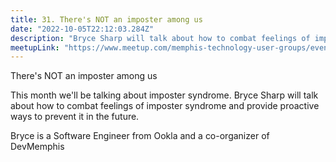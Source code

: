 ```yaml
---
title: 31. There's NOT an imposter among us
date: "2022-10-05T22:12:03.284Z"
description: "Bryce Sharp will talk about how to combat feelings of imposter syndrome and provide proactive ways to prevent it"
meetupLink: "https://www.meetup.com/memphis-technology-user-groups/events/xcgfwsydcnbhb/"
---
```


There's NOT an imposter among us

This month we'll be talking about imposter syndrome.
Bryce Sharp will talk about how to combat feelings of imposter syndrome and provide proactive ways to prevent it in the future.

Bryce is a Software Engineer from Ookla and a co-organizer of DevMemphis
